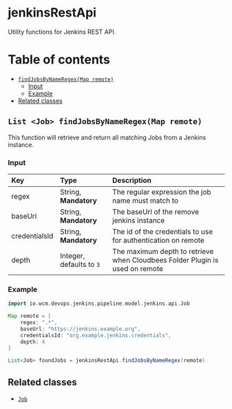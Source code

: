 # jenkinsRestApi

Utility functions for Jenkins REST API.

# Table of contents

* [`findJobsByNameRegex(Map remote)`](#list-job-findjobsbynameregexmap-remote)
  * [Input](#input)
  * [Example](#example)
* [Related classes](#related-classes)

## `List <Job> findJobsByNameRegex(Map remote)`

This function will retrieve and return all matching Jobs from a Jenkins
instance.

### Input

| Key           | Type                     | Description                                                                  |
|:--------------|:-------------------------|:-----------------------------------------------------------------------------|
| regex         | String, **Mandatory**    | The regular expression the job name must match to                            |
| baseUrl       | String, **Mandatory**    | The baseUrl of the remove jenkins instance                                   |
| credentialsId | String, **Mandatory**    | The id of the credentials to use for authentication on remote                |
| depth         | Integer, defaults to `3` | The maximum depth to retrieve when Cloudbees Folder Plugin is used on remote |

### Example

```groovy
import io.wcm.devops.jenkins.pipeline.model.jenkins.api.Job

Map remote = [
    regex: ".*",
    baseUrl: "https://jenkins.example.org",
    credentialsId: "org.example.jenkins.credentials",
    depth: 4
]

List<Job> foundJobs = jenkinsRestApi.findJobsByNameRegex(remote)
```

## Related classes
* [`Job`](../src/io/wcm/devops/jenkins/pipeline/model/jenkins/api/Job.groovy)
